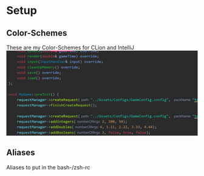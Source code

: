 # Setup

## Color-Schemes
These are my Color-Schemes for CLion and IntelliJ
![Image](Theme.PNG)

## Aliases
Aliases to put in the bash-/zsh-rc
